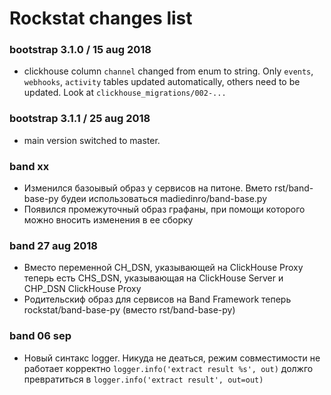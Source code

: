 # Rockstat changes list

### bootstrap 3.1.0 / 15 aug 2018

- clickhouse column `channel` changed from enum to string. Only `events`, `webhooks`, `activity` tables updated automatically, others need to be updated. Look at `clickhouse_migrations/002-...`

### bootstrap 3.1.1 / 25 aug 2018

- main version switched to master.

### band xx

- Изменился базоывый образ у сервисов на питоне. Вмето rst/band-base-py будеи использоваться madiedinro/band-base.py
- Появился промежуточный образ графаны, при помощи которого можно вносить изменения в ее сборку

### band 27 aug 2018

- Вместо переменной CH_DSN, указывающей на ClickHouse Proxy теперь есть CHS_DSN, указывающая на ClickHouse Server и CHP_DSN ClickHouse Proxy
- Родительскиф образ для сервисов на Band Framework теперь rockstat/band-base-py (вместо rst/band-base-py)


### band 06 sep

- Новый синтакс logger. Никуда не деаться, режим совместимости не работает корректно `logger.info('extract result %s', out)` должго превратиться в `logger.info('extract result', out=out)`

